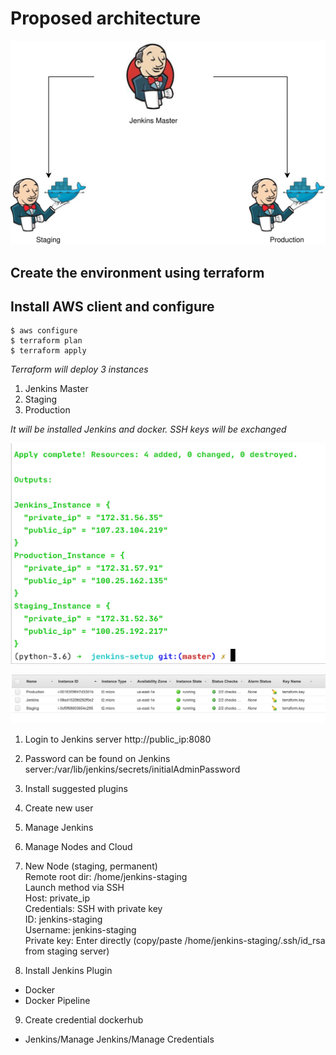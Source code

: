 
# Proposed architecture

![Technical Design](/images/jenkins.svg)


## Create the environment using terraform

## Install AWS client and configure

    $ aws configure
    $ terraform plan
    $ terraform apply

*Terraform will deploy 3 instances*
1. Jenkins Master
2. Staging
3. Production

*It will be installed Jenkins and docker.*
*SSH keys will be exchanged*  

![Instances](/images/screen2.png)

![AWS Instances](/images/screen1.png)

1. Login to Jenkins server http://public_ip:8080

2. Password can be found on Jenkins server:/var/lib/jenkins/secrets/initialAdminPassword

3. Install suggested plugins

4. Create new user

5. Manage Jenkins

6. Manage Nodes and Cloud

7. New Node (staging, permanent)  
Remote root dir: /home/jenkins-staging  
Launch method via SSH  
Host: private_ip  
Credentials: SSH with private key  
ID: jenkins-staging  
Username: jenkins-staging  
Private key: Enter directly (copy/paste /home/jenkins-staging/.ssh/id_rsa from staging server)

8. Install Jenkins Plugin
- Docker
- Docker Pipeline

9. Create credential dockerhub
- Jenkins/Manage Jenkins/Manage Credentials
